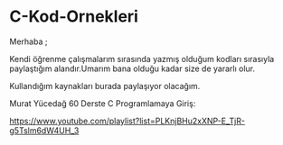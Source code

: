 # C-Kod-Ornekleri
Merhaba ;

Kendi öğrenme çalışmalarım sırasında yazmış olduğum kodları sırasıyla paylaştığım alandır.Umarım bana olduğu kadar size de yararlı olur.

Kullandığım kaynakları burada paylaşıyor olacağım.

Murat Yücedağ 60 Derste C Programlamaya Giriş:

https://www.youtube.com/playlist?list=PLKnjBHu2xXNP-E_TjR-g5Tslm6dW4UH_3
